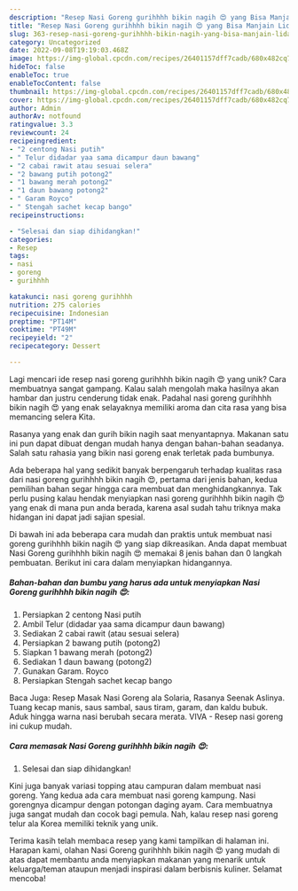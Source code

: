 ```yaml
---
description: "Resep Nasi Goreng gurihhhh bikin nagih 😍 yang Bisa Manjain Lidah"
title: "Resep Nasi Goreng gurihhhh bikin nagih 😍 yang Bisa Manjain Lidah"
slug: 363-resep-nasi-goreng-gurihhhh-bikin-nagih-yang-bisa-manjain-lidah
category: Uncategorized
date: 2022-09-08T19:19:03.468Z
image: https://img-global.cpcdn.com/recipes/26401157dff7cadb/680x482cq70/nasi-goreng-gurihhhh-bikin-nagih-foto-resep-utama.jpg
hideToc: false
enableToc: true
enableTocContent: false
thumbnail: https://img-global.cpcdn.com/recipes/26401157dff7cadb/680x482cq70/nasi-goreng-gurihhhh-bikin-nagih-foto-resep-utama.jpg
cover: https://img-global.cpcdn.com/recipes/26401157dff7cadb/680x482cq70/nasi-goreng-gurihhhh-bikin-nagih-foto-resep-utama.jpg
author: Admin
authorAv: notfound
ratingvalue: 3.3
reviewcount: 24
recipeingredient:
- "2 centong Nasi putih"
- " Telur didadar yaa sama dicampur daun bawang"
- "2 cabai rawit atau sesuai selera"
- "2 bawang putih potong2"
- "1 bawang merah potong2"
- "1 daun bawang potong2"
- " Garam Royco"
- " Stengah sachet kecap bango"
recipeinstructions:

- "Selesai dan siap dihidangkan!"
categories:
- Resep
tags:
- nasi
- goreng
- gurihhhh

katakunci: nasi goreng gurihhhh 
nutrition: 275 calories
recipecuisine: Indonesian
preptime: "PT14M"
cooktime: "PT49M"
recipeyield: "2"
recipecategory: Dessert

---
```





Lagi mencari ide resep nasi goreng gurihhhh bikin nagih 😍 yang unik? Cara membuatnya sangat gampang. Kalau salah mengolah maka hasilnya akan hambar dan justru cenderung tidak enak. Padahal nasi goreng gurihhhh bikin nagih 😍 yang enak selayaknya memiliki aroma dan cita rasa yang bisa memancing selera Kita.





Rasanya yang enak dan gurih bikin nagih saat menyantapnya. Makanan satu ini pun dapat dibuat dengan mudah hanya dengan bahan-bahan seadanya. Salah satu rahasia yang bikin nasi goreng enak terletak pada bumbunya.

Ada beberapa hal yang sedikit banyak berpengaruh terhadap kualitas rasa dari nasi goreng gurihhhh bikin nagih 😍, pertama dari jenis bahan, kedua pemilihan bahan segar hingga cara membuat dan menghidangkannya. Tak perlu pusing kalau hendak menyiapkan nasi goreng gurihhhh bikin nagih 😍 yang enak di mana pun anda berada, karena asal sudah tahu triknya maka hidangan ini dapat jadi sajian spesial.






Di bawah ini ada beberapa cara mudah dan praktis untuk membuat nasi goreng gurihhhh bikin nagih 😍 yang siap dikreasikan. Anda dapat membuat Nasi Goreng gurihhhh bikin nagih 😍 memakai 8 jenis bahan dan 0 langkah pembuatan. Berikut ini cara dalam menyiapkan hidangannya.

<!--inarticleads1-->

##### Bahan-bahan dan bumbu yang harus ada untuk menyiapkan Nasi Goreng gurihhhh bikin nagih 😍:

1. Persiapkan 2 centong Nasi putih
1. Ambil  Telur (didadar yaa sama dicampur daun bawang)
1. Sediakan 2 cabai rawit (atau sesuai selera)
1. Persiapkan 2 bawang putih (potong2)
1. Siapkan 1 bawang merah (potong2)
1. Sediakan 1 daun bawang (potong2)
1. Gunakan  Garam. Royco
1. Persiapkan  Stengah sachet kecap bango


Baca Juga: Resep Masak Nasi Goreng ala Solaria, Rasanya Seenak Aslinya. Tuang kecap manis, saus sambal, saus tiram, garam, dan kaldu bubuk. Aduk hingga warna nasi berubah secara merata. VIVA - Resep nasi goreng ini cukup mudah. 

<!--inarticleads2-->

##### Cara memasak Nasi Goreng gurihhhh bikin nagih 😍:


1. Selesai dan siap dihidangkan!

Kini juga banyak variasi topping atau campuran dalam membuat nasi goreng. Yang kedua ada cara membuat nasi goreng kampung. Nasi gorengnya dicampur dengan potongan daging ayam. Cara membuatnya juga sangat mudah dan cocok bagi pemula. Nah, kalau resep nasi goreng telur ala Korea memiliki teknik yang unik. 

Terima kasih telah membaca resep yang kami tampilkan di halaman ini. Harapan kami, olahan Nasi Goreng gurihhhh bikin nagih 😍 yang mudah di atas dapat membantu anda menyiapkan makanan yang menarik untuk keluarga/teman ataupun menjadi inspirasi dalam berbisnis kuliner. Selamat mencoba!
